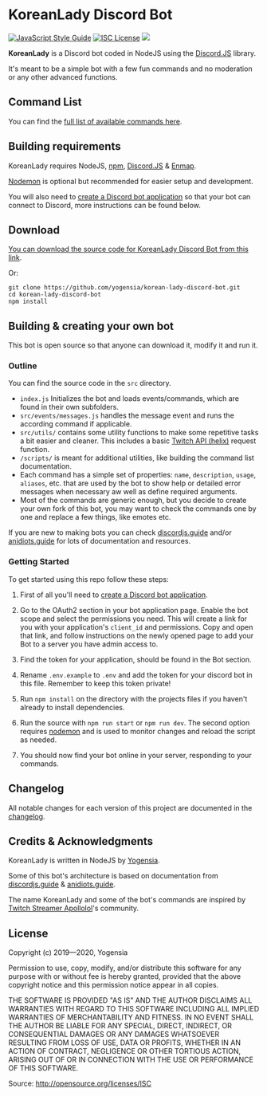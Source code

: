 # KoreanLady Discord Bot

[![JavaScript Style Guide](https://img.shields.io/badge/code_style-standard-brightgreen.svg)](https://standardjs.com)
 [![ISC License](https://img.shields.io/badge/license-ISC-green)](https://github.com/yogensia/VSCodeSearchWPDocs/blob/master/LICENSE.md) ![](https://img.shields.io/github/package-json/v/yogensia/korean-lady-discord-bot)

**KoreanLady** is a Discord bot coded in NodeJS using the [Discord.JS](https://discord.js.org/#/) library.

It's meant to be a simple bot with a few fun commands and no moderation or any other advanced functions.

## Command List

You can find the [full list of available commands here](https://github.com/yogensia/korean-lady-discord-bot/blob/master/COMMANDS.md#koreanlady-discord-bot).

## Building requirements

KoreanLady requires NodeJS, [npm](https://www.npmjs.com/get-npm), [Discord.JS](https://discord.js.org/#/) & [Enmap](https://enmap.evie.dev/).

[Nodemon](https://nodemon.io/) is optional but recommended for easier setup and development.

You will also need to [create a Discord bot application](https://discordapp.com/developers/applications/me) so that your bot can connect to Discord, more instructions can be found below.

## Download

[You can download the source code for KoreanLady Discord Bot from this link](https://github.com/yogensia/korean-lady-discord-bot/archive/master.zip).

Or:

```
git clone https://github.com/yogensia/korean-lady-discord-bot.git
cd korean-lady-discord-bot
npm install
```

## Building & creating your own bot

This bot is open source so that anyone can download it, modify it and run it.

### Outline

You can find the source code in the `src` directory.

- `index.js` Initializes the bot and loads events/commands, which are found in their own subfolders.
- `src/events/messages.js` handles the message event and runs the according command if applicable.
- `src/utils/` contains some utility functions to make some repetitive tasks a bit easier and cleaner. This includes a basic [Twitch API (helix)](https://dev.twitch.tv/docs/api) request function.
- `/scripts/` is meant for additional utilities, like building the command list documentation.
- Each command has a simple set of properties: `name`, `description`, `usage`, `aliases`, etc. that are used by the bot to show help or detailed error messages when necessary aw well as define required arguments.
- Most of the commands are generic enough, but you decide to create your own fork of this bot, you may want to check the commands one by one and replace a few things, like emotes etc.

If you are new to making bots you can check [discordjs.guide](https://discordjs.guide/) and/or [anidiots.guide](https://anidiots.guide/) for lots of documentation and resources.

### Getting Started

To get started using this repo follow these steps:

1. First of all you'll need to [create a Discord bot application](https://discordapp.com/developers/applications/me).

2. Go to the OAuth2 section in your bot application page. Enable the bot scope and select the permissions you need. This will create a link for you with your application's `client_id` and permissions. Copy and open that link, and follow instructions on the newly opened page to add your Bot to a server you have admin access to.

3. Find the token for your application, should be found in the Bot section.

4. Rename `.env.example` to `.env` and add the token for your discord bot in this file. Remember to keep this token private!

5. Run `npm install` on the directory with the projects files if you haven't already to install dependencies.

6. Run the source with `npm run start` or `npm run dev`. The second option requires [nodemon](https://nodemon.io/) and is used to monitor changes and reload the script as needed.

7. You should now find your bot online in your server, responding to your commands.

## Changelog

All notable changes for each version of this project are documented in the [changelog](https://github.com/yogensia/korean-lady-discord-bot/CHANGELOG.md).

## Credits & Acknowledgments

KoreanLady is written in NodeJS by [Yogensia](https://www.yogensia.com).

Some of this bot's architecture is based on documentation from [discordjs.guide](https://discordjs.guide/) & [anidiots.guide](https://anidiots.guide/).

The name KoreanLady and some of the bot's commands are inspired by [Twitch Streamer Apollolol](https://www.twitch.tv/apollolol)'s community.

## License

Copyright (c) 2019—2020, Yogensia

Permission to use, copy, modify, and/or distribute this software for any purpose
with or without fee is hereby granted, provided that the above copyright notice
and this permission notice appear in all copies.

THE SOFTWARE IS PROVIDED "AS IS" AND THE AUTHOR DISCLAIMS ALL WARRANTIES WITH
REGARD TO THIS SOFTWARE INCLUDING ALL IMPLIED WARRANTIES OF MERCHANTABILITY AND
FITNESS. IN NO EVENT SHALL THE AUTHOR BE LIABLE FOR ANY SPECIAL, DIRECT,
INDIRECT, OR CONSEQUENTIAL DAMAGES OR ANY DAMAGES WHATSOEVER RESULTING FROM LOSS
OF USE, DATA OR PROFITS, WHETHER IN AN ACTION OF CONTRACT, NEGLIGENCE OR OTHER
TORTIOUS ACTION, ARISING OUT OF OR IN CONNECTION WITH THE USE OR PERFORMANCE OF
THIS SOFTWARE.

Source: http://opensource.org/licenses/ISC